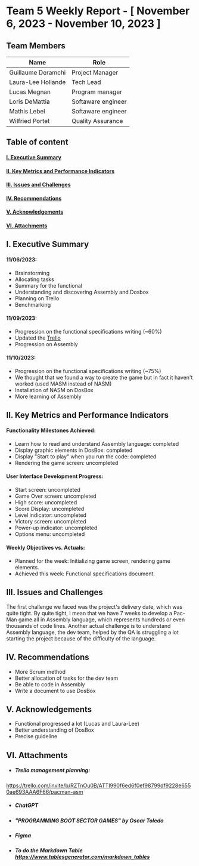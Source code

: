 # Team 5 Weekly Report - [ November 6, 2023 - November 10, 2023 ]

## Team Members
| Name               | Role               |
|--------------------|--------------------|
| Guillaume Deramchi | Project Manager    |
| Laura-Lee Hollande | Tech Lead          |
| Lucas Megnan       | Program manager    |
| Loris DeMattia     | Softaware engineer |
| Mathis Lebel       | Softaware engineer |
| Wilfried Portet    | Quality Assurance  |

## Table of content

#### [I. Executive Summary](#i-executive-summary)
#### [II. Key Metrics and Performance Indicators](#ii-key-metrics-and-performance-indicators)
<!--#### [III. Progress and Projects and Initiatives](#iii-progress-and-projects-and-initiatives)-->
#### [III. Issues and Challenges](#iii-issues-and-challenges)
#### [IV. Recommendations](#iv-recommendations)
#### [V. Acknowledgements](#v-acknowledgements)
#### [VI. Attachments](#vi-attachments)

## I. Executive Summary
<!--Provide a concise overview of the team's activities and achievements for the week. Include any significant milestones, completed tasks, and noteworthy accomplishments.-->
#### 11/06/2023:
- Brainstorming 
- Allocating tasks
- Summary for the functional
- Understanding and discovering Assembly and Dosbox
- Planning on Trello
- Benchmarking

#### 11/09/2023:
- Progression on the functional specifications writing (~60%)
- Updated the [Trello](#vii-attachments)
- Progression on Assembly

#### 11/10/2023:
- Progression on the functional specifications writing (~75%)
- We thought that we found a way to create the game but in fact it haven't worked (used MASM instead of NASM)
- Installation of NASM on DosBox
- More learning of Assembly

## II. Key Metrics and Performance Indicators
<!--Present relevant metrics and KPIs that demonstrate the team's performance in relation to its objectives and goals. Include both quantitative and qualitative data where applicable.-->
#### Functionality Milestones Achieved: 
- Learn how to read and understand Assembly language: completed  
- Display graphic elements in DosBox: completed  
- Display "Start to play" when you run the code: completed  
- Rendering the game screen: uncompleted    
<!--- Controlling Pac-Man movement: uncompleted  
- Handling ghost behavior: uncompleted  
- Collision detection: uncompleted  -->

#### User Interface Development Progress:
- Start screen: uncompleted  
- Game Over screen: uncompleted  
- High score: uncompleted  
- Score Display: uncompleted  
- Level indicator: uncompleted  
- Victory screen: uncompleted  
- Power-up indicator: uncompleted  
- Options menu: uncompleted  

#### Weekly Objectives vs. Actuals: 
- Planned for the week: Initializing game screen, rendering game elements.  
- Achieved this week: Functional specifications document.

<!--## III. Progress on Projects and Initiatives
Provide updates on ongoing projects and initiatives. Include details on milestones achieved, challenges faced, and any adjustments to timelines or resources.

A. [Project/Initiative 1]  
Progress: [Summary of progress]  
Milestones Achieved: [List of milestones]  
Challenges: [Summary of challenges]  
Next Steps: [Plans for the next week]  

B. [Project/Initiative 2]  
Progress: [Summary of progress]  
Milestones Achieved: [List of milestones]  
Challenges: [Summary of challenges]  
Next Steps: [Plans for the next week]-->

## III. Issues and Challenges
<!--Highlight any significant issues or challenges that the team encountered during the week. Provide a brief description, the impact on the project or team, and proposed solutions or mitigation strategies.-->
The first challenge we faced was the project's delivery date, which was quite tight. By quite tight, I mean that we have 7 weeks to develop a Pac-Man game all in Assembly language, which represents hundreds or even thousands of code lines. Another actual challenge is to understand Assembly language, the dev team, helped by the QA is struggling a lot starting the project because of the difficulty of the language.

## IV. Recommendations
<!--Offer any recommendations or suggestions for improvement based on the week's experiences and outcomes.-->
- More Scrum method
- Better allocation of tasks for the dev team
- Be able to code in Assembly
- Write a document to use DosBox 

## V. Acknowledgements
<!--Acknowledge the contributions of team members, stakeholders, or external partners who played a significant role in the week's achievements.-->
- Functional progressed a lot (Lucas and Laura-Lee)
- Better understanding of DosBox
- Precise guideline

## VI. Attachments
<!--Include any relevant documents, charts, graphs, or visual aids that support the information presented in the report.-->
- ##### Trello management planning:
 https://trello.com/invite/b/RZTnOu0B/ATTI990f6ed6f0ef98799df9228e6550ae693AAA6F66/pacman-asm  
- ##### ChatGPT
- ##### "PROGRAMMING BOOT SECTOR GAMES" by Oscar Toledo
- ##### Figma
- ##### To do the Markdown Table https://www.tablesgenerator.com/markdown_tables
